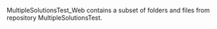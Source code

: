 MultipleSolutionsTest_Web contains a subset of folders and files from repository MultipleSolutionsTest. 